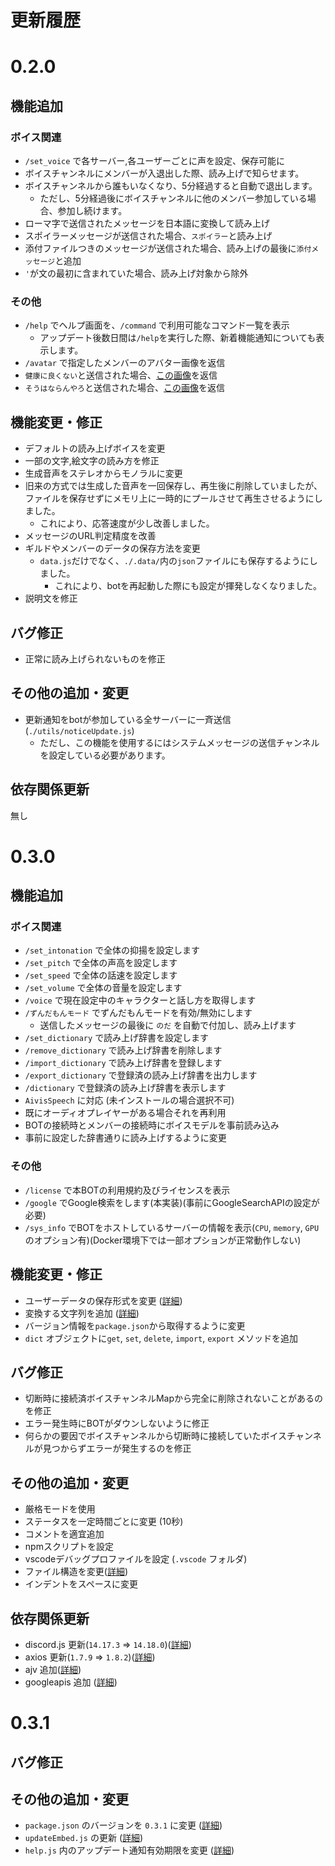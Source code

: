 # 更新履歴

# 0.2.0

## 機能追加

### ボイス関連

- `/set_voice` で各サーバー,各ユーザーごとに声を設定、保存可能に
- ボイスチャンネルにメンバーが入退出した際、読み上げで知らせます。
- ボイスチャンネルから誰もいなくなり、5分経過すると自動で退出します。
  - ただし、5分経過後にボイスチャンネルに他のメンバー参加している場合、参加し続けます。
- ローマ字で送信されたメッセージを日本語に変換して読み上げ
- スポイラーメッセージが送信された場合、`スポイラー`と読み上げ
- 添付ファイルつきのメッセージが送信された場合、読み上げの最後に`添付メッセージ`と追加
- `'`が文の最初に含まれていた場合、読み上げ対象から除外

### その他

- `/help` でヘルプ画面を、`/command` で利用可能なコマンド一覧を表示
  - アップデート後数日間は`/help`を実行した際、新着機能通知についても表示します。
- `/avatar` で指定したメンバーのアバター画像を返信
- `健康に良くない`と送信された場合、[この画像](https://i.imgur.com/fCAbCPu.png)を返信
- `そうはならんやろ`と送信された場合、[この画像](https://gyazo.com/a90d3aa5edf71c5e132f72d8a8254ce8/max_size/1000)を返信

## 機能変更・修正

- デフォルトの読み上げボイスを変更
- 一部の文字,絵文字の読み方を修正
- 生成音声をステレオからモノラルに変更
- 旧来の方式では生成した音声を一回保存し、再生後に削除していましたが、ファイルを保存せずにメモリ上に一時的にプールさせて再生させるようにしました。
  - これにより、応答速度が少し改善しました。
- メッセージのURL判定精度を改善
- ギルドやメンバーのデータの保存方法を変更
  - `data.js`だけでなく、`./.data/`内の`json`ファイルにも保存するようにしました。
    - これにより、botを再起動した際にも設定が揮発しなくなりました。
- 説明文を修正

## バグ修正

- 正常に読み上げられないものを修正

## その他の追加・変更

- 更新通知をbotが参加している全サーバーに一斉送信(`./utils/noticeUpdate.js`)
  - ただし、この機能を使用するにはシステムメッセージの送信チャンネルを設定している必要があります。

## 依存関係更新

無し

# 0.3.0

## 機能追加

### ボイス関連

- `/set_intonation` で全体の抑揚を設定します
- `/set_pitch` で全体の声高を設定します
- `/set_speed` で全体の話速を設定します
- `/set_volume` で全体の音量を設定します
- `/voice` で現在設定中のキャラクターと話し方を取得します
- `/ずんだもんモード` でずんだもんモードを有効/無効にします
  - 送信したメッセージの最後に `のだ` を自動で付加し、読み上げます
- `/set_dictionary` で読み上げ辞書を設定します
- `/remove_dictionary` で読み上げ辞書を削除します
- `/import_dictionary` で読み上げ辞書を登録します
- `/export_dictionary` で登録済の読み上げ辞書を出力します
- `/dictionary` で登録済の読み上げ辞書を表示します
- `AivisSpeech` に対応 (未インストールの場合選択不可)
- 既にオーディオプレイヤーがある場合それを再利用
- BOTの接続時とメンバーの接続時にボイスモデルを事前読み込み
- 事前に設定した辞書通りに読み上げするように変更

### その他

- `/license` で本BOTの利用規約及びライセンスを表示
- `/google` でGoogle検索をします(本実装)(事前にGoogleSearchAPIの設定が必要)
- `/sys_info` でBOTをホストしているサーバーの情報を表示(`CPU`, `memory`, `GPU`のオプション有)(Docker環境下では一部オプションが正常動作しない)

## 機能変更・修正

- ユーザーデータの保存形式を変更 ([詳細](https://github.com/kasumi-sou/discord-tts-bot/commit/94e9267cb923bff367d24ca934c94ac4497a5e63))
- 変換する文字列を追加 ([詳細](https://github.com/kasumi-sou/discord-tts-bot/commit/17dd3d210c139e9fbfc2c771752a5bfc4b5d0a95))
- バージョン情報を`package.json`から取得するように変更
- `dict` オブジェクトに`get`, `set`, `delete`, `import`, `export` メソッドを追加

## バグ修正

- 切断時に接続済ボイスチャンネルMapから完全に削除されないことがあるのを修正
- エラー発生時にBOTがダウンしないように修正
- 何らかの要因でボイスチャンネルから切断時に接続していたボイスチャンネルが見つからずエラーが発生するのを修正

## その他の追加・変更

- 厳格モードを使用
- ステータスを一定時間ごとに変更 (10秒)
- コメントを適宜追加
- npmスクリプトを設定
- vscodeデバッグプロファイルを設定 (`.vscode` フォルダ)
- ファイル構造を変更([詳細](https://github.com/kasumi-sou/discord-tts-bot/commit/0d1257ccfec16e969c23d5777835ba90b9cf9220))
- インデントをスペースに変更

## 依存関係更新

- discord.js 更新(`14.17.3` => `14.18.0`)([詳細](https://github.com/kasumi-sou/discord-tts-bot/commit/e7332e73872ba6ecca58d8091c44b687b0cd5ed7))
- axios 更新(`1.7.9` => `1.8.2`)([詳細](https://github.com/kasumi-sou/discord-tts-bot/commit/0fe256a155dd25a8f7dcf00c1691b5f06607ad05))
- ajv 追加([詳細](https://github.com/kasumi-sou/discord-tts-bot/commit/0c1392847dc8f3332c60b98315d2057273d3ca24))
- googleapis 追加 ([詳細](https://github.com/kasumi-sou/discord-tts-bot/commit/40836b164c2b627e6aa19bd6ebd7cd1005dc1761))

# 0.3.1

## バグ修正

## その他の追加・変更

- `package.json` のバージョンを `0.3.1` に変更 ([詳細](https://github.com/kasumi-sou/discord-tts-bot/commit/e9f86a404e7275f9ceeb467450513c1104eb8132))
- `updateEmbed.js` の更新 ([詳細](https://github.com/kasumi-sou/discord-tts-bot/commit/918e5a6d0306ddaeb0d1224871512c8b636b0980))
- `help.js` 内のアップデート通知有効期限を変更 ([詳細](https://github.com/kasumi-sou/discord-tts-bot/commit/cc516b5845d489a8b4692d061f7b93b23c8d1e04))
